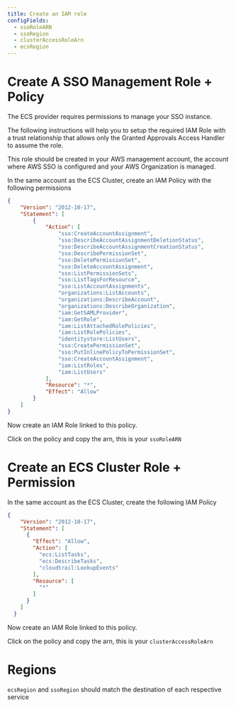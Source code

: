 ```yaml
---
title: Create an IAM role
configFields:
  - ssoRoleARN
  - ssoRegion
  - clusterAccessRoleArn
  - ecsRegion
---
```


# Create A SSO Management Role + Policy

The ECS provider requires permissions to manage your SSO instance.

The following instructions will help you to setup the required IAM Role with a trust relationship that allows only the Granted Approvals Access Handler to assume the role.

This role should be created in your AWS management account, the account where AWS SSO is configured and your AWS Organization is managed.


In the same account as the ECS Cluster, create an IAM Policy with the following permissions
```json
{
	"Version": "2012-10-17",
	"Statement": [
		{
			"Action": [
				"sso:CreateAccountAssignment",
				"sso:DescribeAccountAssignmentDeletionStatus",
				"sso:DescribeAccountAssignmentCreationStatus",
				"sso:DescribePermissionSet",
				"sso:DeletePermissionSet",
				"sso:DeleteAccountAssignment",
				"sso:ListPermissionSets",
				"sso:ListTagsForResource",
				"sso:ListAccountAssignments",
				"organizations:ListAccounts",
				"organizations:DescribeAccount",
				"organizations:DescribeOrganization",
				"iam:GetSAMLProvider",
				"iam:GetRole",
				"iam:ListAttachedRolePolicies",
				"iam:ListRolePolicies",
				"identitystore:ListUsers",
				"sso:CreatePermissionSet",
				"sso:PutInlinePolicyToPermissionSet",
				"sso:CreateAccountAssignment",
				"iam:ListRoles",
				"iam:ListUsers"
			],
			"Resource": "*",
			"Effect": "Allow"
		}
	]
}
```

Now create an IAM Role linked to this policy.

Click on the policy and copy the arn, this is your `ssoRoleARN`


# Create an ECS Cluster Role + Permission

In the same account as the ECS Cluster, create the following IAM Policy

```json
{
    "Version": "2012-10-17",
    "Statement": [
      {
        "Effect": "Allow",
        "Action": [
          "ecs:ListTasks",
          "ecs:DescribeTasks",
		  "cloudtrail:LookupEvents"
        ],
        "Resource": [
          "*"
        ]
      }
    ]
  }
```

Now create an IAM Role linked to this policy.

Click on the policy and copy the arn, this is your `clusterAccessRoleArn`

# Regions
`ecsRegion` and `ssoRegion` should match the destination of each respective service
